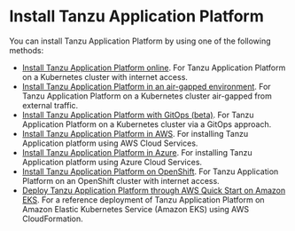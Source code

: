 # Install Tanzu Application Platform

You can install Tanzu Application Platform by using one of the following methods:

- [Install Tanzu Application Platform online](install-online/intro.hbs.md). For Tanzu Application Platform on a Kubernetes cluster with internet access.
- [Install Tanzu Application Platform in an air-gapped environment](offline-install-intro.hbs.md). For Tanzu Application Platform on a Kubernetes cluster air-gapped from external traffic.
- [Install Tanzu Application Platform with GitOps (beta)](install-gitops/intro.hbs.md). For Tanzu Application Platform on a Kubernetes cluster via a GitOps approach.
- [Install Tanzu Application Platform in AWS](aws-install-intro.hbs.md). For installing Tanzu Application platform using AWS Cloud Services.
- [Install Tanzu Application Platform in Azure](install-azure/intro.hbs.md). For installing Tanzu Application platform using Azure Cloud Services.
- [Install Tanzu Application Platform on OpenShift](openshift-install-intro.hbs.md). For Tanzu Application Platform on an OpenShift cluster with internet access.
- [Deploy Tanzu Application Platform through AWS Quick Start on Amazon EKS](https://aws.amazon.com/quickstart/architecture/vmware-tanzu-application-platform/). For a reference deployment of Tanzu Application Platform on Amazon Elastic Kubernetes Service (Amazon EKS) using AWS CloudFormation.
